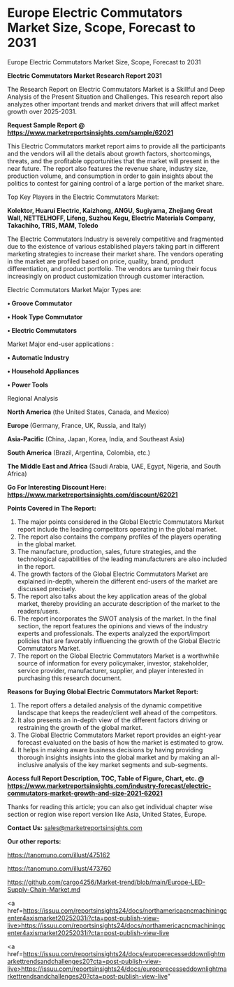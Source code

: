 # Europe Electric Commutators Market Size, Scope, Forecast to 2031
Europe Electric Commutators Market Size, Scope, Forecast to 2031

<strong>Electric Commutators Market Research Report 2031</strong>

The Research Report on Electric Commutators Market is a Skillful and Deep Analysis of the Present Situation and Challenges. This research report also analyzes other important trends and market drivers that will affect market growth over 2025-2031.

<strong>Request Sample Report @ <a href=https://www.marketreportsinsights.com/sample/62021>https://www.marketreportsinsights.com/sample/62021</a></strong>

This Electric Commutators market report aims to provide all the participants and the vendors will all the details about growth factors, shortcomings, threats, and the profitable opportunities that the market will present in the near future. The report also features the revenue share, industry size, production volume, and consumption in order to gain insights about the politics to contest for gaining control of a large portion of the market share.

Top Key Players in the Electric Commutators Market:

<strong>Kolektor, Huarui Electric, Kaizhong, ANGU, Sugiyama, Zhejiang Great Wall, NETTELHOFF, Lifeng, Suzhou Kegu, Electric Materials Company, Takachiho, TRIS, MAM, Toledo</strong>

The Electric Commutators Industry is severely competitive and fragmented due to the existence of various established players taking part in different marketing strategies to increase their market share. The vendors operating in the market are profiled based on price, quality, brand, product differentiation, and product portfolio. The vendors are turning their focus increasingly on product customization through customer interaction.

Electric Commutators Market Major Types are:

<strong>• Groove Commutator

• Hook Type Commutator

• Electric Commutators</strong>

Market Major end-user applications :

<strong>• Automatic Industry

• Household Appliances

• Power Tools</strong>

Regional Analysis

</u><strong><b>North America</b></strong> (the United States, Canada, and Mexico)

<strong><b>Europe </b></strong>(Germany, France, UK, Russia, and Italy)

<strong><b>Asia-Pacific</b></strong> (China, Japan, Korea, India, and Southeast Asia)

<strong><b>South America</b></strong> (Brazil, Argentina, Colombia, etc.)

<strong><b>The Middle East and Africa</b></strong> (Saudi Arabia, UAE, Egypt, Nigeria, and South Africa)

<strong>Go For Interesting Discount Here: <a href=https://www.marketreportsinsights.com/discount/62021>https://www.marketreportsinsights.com/discount/62021</a></strong>

<strong>Points Covered in The Report:</strong>
<ol>
  <li>The major points considered in the Global Electric Commutators Market report include the leading competitors operating in the global market.</li>
  <li>The report also contains the company profiles of the players operating in the global market.</li>
  <li>The manufacture, production, sales, future strategies, and the technological capabilities of the leading manufacturers are also included in the report.</li>
  <li>The growth factors of the Global Electric Commutators Market are explained in-depth, wherein the different end-users of the market are discussed precisely.</li>
  <li>The report also talks about the key application areas of the global market, thereby providing an accurate description of the market to the readers/users.</li>
  <li>The report incorporates the SWOT analysis of the market. In the final section, the report features the opinions and views of the industry experts and professionals. The experts analyzed the export/import policies that are favorably influencing the growth of the Global Electric Commutators Market.</li>
  <li>The report on the Global Electric Commutators Market is a worthwhile source of information for every policymaker, investor, stakeholder, service provider, manufacturer, supplier, and player interested in purchasing this research document.</li>
</ol>
<strong>Reasons for Buying Global Electric Commutators Market Report:</strong>

<ol>
  <li>The report offers a detailed analysis of the dynamic competitive landscape that keeps the reader/client well ahead of the competitors.</li>
  <li>It also presents an in-depth view of the different factors driving or restraining the growth of the global market.</li>
  <li>The Global Electric Commutators Market report provides an eight-year forecast evaluated on the basis of how the market is estimated to grow.</li>
  <li>It helps in making aware business decisions by having providing thorough insights insights into the global market and by making an all-inclusive analysis of the key market segments and sub-segments.</li>
</ol>
<strong>Access full Report Description, TOC, Table of Figure, Chart, etc. @ <a href=https://www.marketreportsinsights.com/industry-forecast/electric-commutators-market-growth-and-size-2021-62021>https://www.marketreportsinsights.com/industry-forecast/electric-commutators-market-growth-and-size-2021-62021</a></strong>


Thanks for reading this article; you can also get individual chapter wise section or region wise report version like Asia, United States, Europe.

<strong>Contact Us:</strong>
sales@marketreportsinsights.com

<strong>Our other reports:</strong>

<a href=https://tanomuno.com/illust/475162>https://tanomuno.com/illust/475162</a>

<a href=https://tanomuno.com/illust/473760>https://tanomuno.com/illust/473760</a>

<a href=https://github.com/cargo4256/Market-trend/blob/main/Europe-LED-Supply-Chain-Market.md>https://github.com/cargo4256/Market-trend/blob/main/Europe-LED-Supply-Chain-Market.md</a>

<a href=https://issuu.com/reportsinsights24/docs/northamericacncmachiningcenter4axismarket20252031i?cta=post-publish-view-live>https://issuu.com/reportsinsights24/docs/northamericacncmachiningcenter4axismarket20252031i?cta=post-publish-view-live</a>

<a href=https://issuu.com/reportsinsights24/docs/europerecesseddownlightmarkettrendsandchallenges20?cta=post-publish-view-live>https://issuu.com/reportsinsights24/docs/europerecesseddownlightmarkettrendsandchallenges20?cta=post-publish-view-live</a>"
